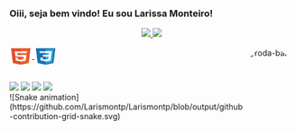 ### Oiii, seja bem vindo! Eu sou Larissa Monteiro!

<div align="center">
  <a href="https://github.com/Larismontp">
  <img height="190em" src="https://github-readme-stats.vercel.app/api?username=Larismontp&show_icons=true&theme=highcontrast&include_all_commits=true&count_private=true"/>
  <img height="130em" src="https://github-readme-stats.vercel.app/api/top-langs/?username=Larismontp&layout=compact&langs_count=7&theme=highcontrast"/>
</div>
 <div style="display: inline_block"><br>
<img align="center" alt="Larismontp-HTML" height="30" width="40" src="https://raw.githubusercontent.com/devicons/devicon/master/icons/html5/html5-original.svg">
  <img align="center" alt="Larismontp-CSS" height="30" width="40" src="https://raw.githubusercontent.com/devicons/devicon/master/icons/css3/css3-original.svg">
   <img align="right" alt="Yoda-baby" height="150" style="border-radius:50px;" src="https://c.tenor.com/RKJ_WYyQd-UAAAAC/wee-woohoo.gif">
</div>
 
   ##
 
<div> 
  <a href="https://instagram.com/larismontp/" target="_blank"><img src="https://img.shields.io/badge/-Instagram-%23E4405F?style=for-the-badge&logo=instagram&logoColor=white" target="_blank"></a>
  <a href="https://discord.gg/wagxzStdcR" target="_blank"><img src="https://img.shields.io/badge/Discord-7289DA?style=for-the-badge&logo=discord&logoColor=white" target="_blank"></a> 
  <a href = "mailto:larissa.monteiro.urca@gmail.com"><img src="https://img.shields.io/badge/Gmail-D14836?style=for-the-badge&logo=gmail&logoColor=white" target="_blank"></a>
  <a href="https://www.linkedin.com/in/larissa-monteiro-pessoa-2427401a4" target="_blank"><img src="https://img.shields.io/badge/-LinkedIn-%230077B5?style=for-the-badge&logo=linkedin&logoColor=white" target="_blank"></a> 
</div>

<div>
  ![Snake animation](https://github.com/Larismontp/Larismontp/blob/output/github-contribution-grid-snake.svg)
</div>

